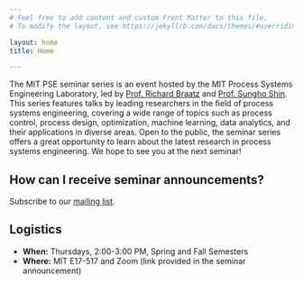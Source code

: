 ```yaml
---
# Feel free to add content and custom Front Matter to this file.
# To modify the layout, see https://jekyllrb.com/docs/themes/#overriding-theme-defaults

layout: home
title: Home

---
```

The MIT PSE seminar series is an event hosted by the MIT Process Systems Engineering Laboratory, led by [Prof. Richard Braatz](https://web.mit.edu/braatzgroup/) and [Prof. Sungho Shin](https://shin.mit.edu). This series features talks by leading researchers in the field of process systems engineering, covering a wide range of topics such as process control, process design, optimization, machine learning, data analytics, and their applications in diverse areas. Open to the public, the seminar series offers a great opportunity to learn about the latest research in process systems engineering. We hope to see you at the next seminar!

## How can I receive seminar announcements?
Subscribe to our [mailing list](https://mailman.mit.edu/mailman/listinfo/pse-seminar).

## Logistics
- **When:** Thursdays, 2:00-3:00 PM, Spring and Fall Semesters
- **Where:** MIT E17-517 and Zoom (link provided in the seminar announcement)
